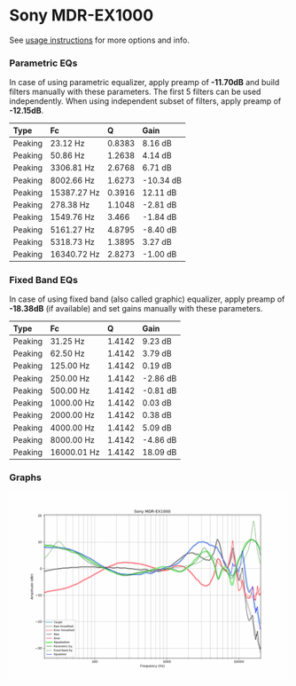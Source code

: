 # Sony MDR-EX1000
See [usage instructions](https://github.com/jaakkopasanen/AutoEq#usage) for more options and info.

### Parametric EQs
In case of using parametric equalizer, apply preamp of **-11.70dB** and build filters manually
with these parameters. The first 5 filters can be used independently.
When using independent subset of filters, apply preamp of **-12.15dB**.

| Type    | Fc          |      Q | Gain      |
|:--------|:------------|:-------|:----------|
| Peaking | 23.12 Hz    | 0.8383 | 8.16 dB   |
| Peaking | 50.86 Hz    | 1.2638 | 4.14 dB   |
| Peaking | 3306.81 Hz  | 2.6768 | 6.71 dB   |
| Peaking | 8002.66 Hz  | 1.6273 | -10.34 dB |
| Peaking | 15387.27 Hz | 0.3916 | 12.11 dB  |
| Peaking | 278.38 Hz   | 1.1048 | -2.81 dB  |
| Peaking | 1549.76 Hz  | 3.466  | -1.84 dB  |
| Peaking | 5161.27 Hz  | 4.8795 | -8.40 dB  |
| Peaking | 5318.73 Hz  | 1.3895 | 3.27 dB   |
| Peaking | 16340.72 Hz | 2.8273 | -1.00 dB  |

### Fixed Band EQs
In case of using fixed band (also called graphic) equalizer, apply preamp of **-18.38dB**
(if available) and set gains manually with these parameters.

| Type    | Fc          |      Q | Gain     |
|:--------|:------------|:-------|:---------|
| Peaking | 31.25 Hz    | 1.4142 | 9.23 dB  |
| Peaking | 62.50 Hz    | 1.4142 | 3.79 dB  |
| Peaking | 125.00 Hz   | 1.4142 | 0.19 dB  |
| Peaking | 250.00 Hz   | 1.4142 | -2.86 dB |
| Peaking | 500.00 Hz   | 1.4142 | -0.81 dB |
| Peaking | 1000.00 Hz  | 1.4142 | 0.03 dB  |
| Peaking | 2000.00 Hz  | 1.4142 | 0.38 dB  |
| Peaking | 4000.00 Hz  | 1.4142 | 5.09 dB  |
| Peaking | 8000.00 Hz  | 1.4142 | -4.86 dB |
| Peaking | 16000.01 Hz | 1.4142 | 18.09 dB |

### Graphs
![](./Sony%20MDR-EX1000.png)